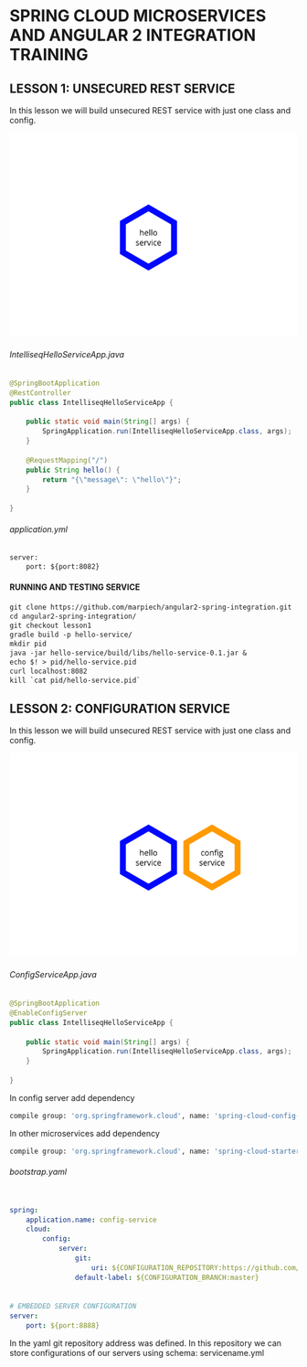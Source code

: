 # SPRING CLOUD MICROSERVICES AND ANGULAR 2 INTEGRATION TRAINING

## LESSON 1: UNSECURED REST SERVICE
In this lesson we will build unsecured REST service with just one class and config.

![alt tag](https://raw.githubusercontent.com/marpiech/angular2-spring-integration/master/docs/lesson1.png)

###### IntelliseqHelloServiceApp.java
```java
@SpringBootApplication
@RestController
public class IntelliseqHelloServiceApp {

	public static void main(String[] args) {
		SpringApplication.run(IntelliseqHelloServiceApp.class, args);
	}
	
	@RequestMapping("/")
    public String hello() {
        return "{\"message\": \"hello\"}";
    }
	
}
```

###### application.yml
```
server:
    port: ${port:8082}
```

#### RUNNING AND TESTING SERVICE
```
git clone https://github.com/marpiech/angular2-spring-integration.git
cd angular2-spring-integration/
git checkout lesson1
gradle build -p hello-service/
mkdir pid
java -jar hello-service/build/libs/hello-service-0.1.jar &
echo $! > pid/hello-service.pid
curl localhost:8082
kill `cat pid/hello-service.pid`
```

## LESSON 2: CONFIGURATION SERVICE
In this lesson we will build unsecured REST service with just one class and config.

![alt tag](https://raw.githubusercontent.com/marpiech/angular2-spring-integration/master/docs/lesson2.png)

###### ConfigServiceApp.java
```java
@SpringBootApplication
@EnableConfigServer
public class IntelliseqHelloServiceApp {

	public static void main(String[] args) {
		SpringApplication.run(IntelliseqHelloServiceApp.class, args);
	}
	
}
```

In config server add dependency
```bash
compile group: 'org.springframework.cloud', name: 'spring-cloud-config-server', version: '1.2.1.RELEASE'
```

In other microservices add dependency
```bash
compile group: 'org.springframework.cloud', name: 'spring-cloud-starter-config', version: '1.2.1.RELEASE'
```

###### bootstrap.yaml
```yaml

spring:
    application.name: config-service
    cloud:
        config:
            server:
                git:
                    uri: ${CONFIGURATION_REPOSITORY:https://github.com/marpiech/angular2-spring-integration-config}
                default-label: ${CONFIGURATION_BRANCH:master}


# EMBEDDED SERVER CONFIGURATION
server:
    port: ${port:8888}
```

In the yaml git repository address was defined. In this repository we can store configurations of our servers using schema: servicename.yml

